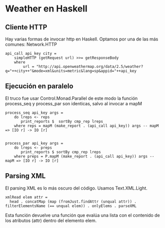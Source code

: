 # Weather en Haskell

## Cliente HTTP

Hay varias formas de invocar http en Haskell.
Optamos por una de las más comunes: Network.HTTP

    api_call api_key city = 
        simpleHTTP (getRequest url) >>= getResponseBody
        where
            url = "http://api.openweathermap.org/data/2.5/weather?q="++city++"&mode=xml&units=metric&lang=sp&appid="++api_key

## Ejecución en paralelo

El truco fue usar Control.Monad.Parallel de este modo la función process_seq y process_par son identicas, salvo  al invocar a mapM 


    process_seq api_key args =
        do lreps <- reps
           print_reports $  sortBy cmp_rep lreps 
        where reps = mapM (make_report . (api_call api_key)) args -- mapM => [IO r] -> IO [r]


    process_par api_key args =
        do lreps <- preps
           print_reports $ sortBy cmp_rep lreps 
        where preps = P.mapM (make_report . (api_call api_key)) args -- mapM => [IO r] -> IO [r]

## Parsing XML

El parsing XML es lo más oscuro del código. Usamos Text.XML.Light.

    xmlRead elem attr = 
      head . concatMap (map (fromJust.findAttr (unqual attr)) . filterElementsName (== unqual elem)) . onlyElems . parseXML

Esta función devuelve una función que evalúa una lista con el contenido de los atributos (attr) dentro del elemento elem.